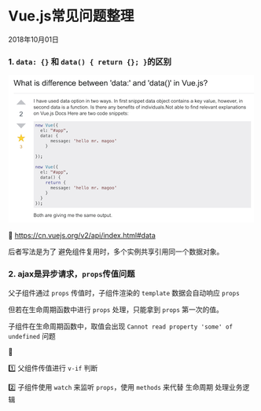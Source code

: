 # Vue.js常见问题整理

2018年10月01日

### 1. `data: {}` 和 `data() { return {}; }`的区别

![problems_1](_media/vue/vue_problems/problems_1.png)

🔑 https://cn.vuejs.org/v2/api/index.html#data

后者写法是为了 避免组件复用时，多个实例共享引用同一个数据对象。

### 2. ajax是异步请求，`props`传值问题

父子组件通过 `props` 传值时，子组件渲染的 `template` 数据会自动响应 `props`

但若在生命周期函数中进行 `props` 处理，只能拿到 `props` 第一次的值。

子组件在生命周期函数中，取值会出现 `Cannot read property 'some' of undefined` 问题

🔑

1️⃣ 父组件传值进行 `v-if` 判断

2️⃣ 子组件使用 `watch` 来监听 `props`，使用 `methods` 来代替 生命周期 处理业务逻辑 